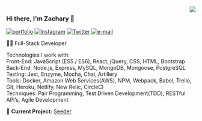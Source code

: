 <img align="right" src="https://github-readme-stats.vercel.app/api?username=codentacos&show_icons=true&theme=onedark">

### Hi there, I'm Zachary 👋

[![portfolio](https://img.shields.io/static/v1?label=portfolio&message=%20&color=e3be7a&logo=&style=flat-square&logoColor=white)](http://www.zachary-nelson.com)
[![Instagram](https://img.shields.io/static/v1?label=Instagram&message=%20&color=d86c72&logo=Instagram&style=flat-square&logoColor=white)](https://www.instagram.com/zach_codes/)
[![Twitter](https://img.shields.io/static/v1?label=Twitter&message=%20&color=1b81c1&logo=Twitter&style=flat-square&logoColor=white)](https://twitter.com/codeNtacos)
[![e-mail](https://img.shields.io/static/v1?label=e-mail&message=%20&color=68835c&logo=gmail&style=flat-square&logoColor=white)](mailto:nelsonz2013@hotmail.com)
  
  
👨‍💻 Full-Stack Developer  
  
Technologies I work with:  
Front-End: 	JavaScript (ES5 / ES6), React, jQuery, CSS, HTML, Bootstrap  
Back-End:	Node.js, Express, MySQL, MongoDB, Mongoose, PostgreSQL  
Testing:	Jest, Enzyme, Mocha, Chai, Artillery  
Tools:		Docker, Amazon Web Services(AWS), NPM, Webpack, Babel, Trello, Git, Heroku, Netlify,
New Relic, CircleCI  
Techniques:	Pair Programming, Test Driven Development(TDD), RESTful API’s, Agile Development  
  
🚧 **Current Project:** [Seeder](https://github.com/codentacos/seeder)


<!--
**codentacos/codentacos** is a ✨ _special_ ✨ repository because its `README.md` (this file) appears on your GitHub profile.

Here are some ideas to get you started:

- 🔭 I’m currently working on ...
- 🌱 I’m currently learning ...
- 👯 I’m looking to collaborate on ...
- 🤔 I’m looking for help with ...
- 💬 Ask me about ...
- 📫 How to reach me: ...
- 😄 Pronouns: ...
- ⚡ Fun fact: ...
-->
